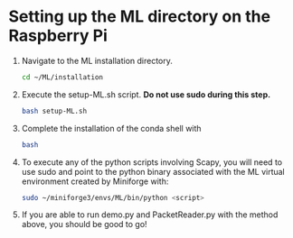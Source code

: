 # Setting up the ML directory on the Raspberry Pi

1. Navigate to the ML installation directory.
   ```bash
   cd ~/ML/installation
   ```
2. Execute the setup-ML.sh script. __Do not use sudo during this step.__
   ```bash
   bash setup-ML.sh
   ```
3. Complete the installation of the conda shell with
   ```bash
   bash
   ```
4. To execute any of the python scripts involving Scapy, you will need to use sudo and point to the python binary associated with the ML virtual environment created by Miniforge with:
   ```bash
   sudo ~/miniforge3/envs/ML/bin/python <script>
   ```
5. If you are able to run demo.py and PacketReader.py with the method above, you should be good to go!
